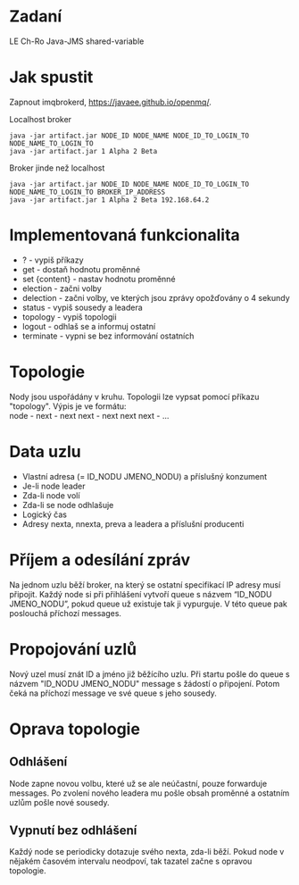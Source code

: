 # Zadaní
LE Ch-Ro Java-JMS shared-variable

# Jak spustit
Zapnout imqbrokerd, https://javaee.github.io/openmq/.

Localhost broker 
```
java -jar artifact.jar NODE_ID NODE_NAME NODE_ID_TO_LOGIN_TO NODE_NAME_TO_LOGIN_TO
java -jar artifact.jar 1 Alpha 2 Beta
```

Broker jinde než localhost
```
java -jar artifact.jar NODE_ID NODE_NAME NODE_ID_TO_LOGIN_TO NODE_NAME_TO_LOGIN_TO BROKER_IP_ADDRESS
java -jar artifact.jar 1 Alpha 2 Beta 192.168.64.2
```

# Implementovaná funkcionalita
- ? - vypiš příkazy
- get - dostaň hodnotu proměnné
- set {content} - nastav hodnotu proměnné
- election - začni volby
- delection - začni volby, ve kterých jsou zprávy opožďovány o 4 sekundy
- status - vypiš sousedy a leadera
- topology - vypiš topologii
- logout - odhlaš se a informuj ostatní
- terminate - vypni se bez informování ostatních

# Topologie
Nody jsou uspořádány v kruhu. Topologii lze vypsat pomocí příkazu "topology". Výpis je ve formátu: \
node - next - next next - next next next - ...

# Data uzlu
- Vlastní adresa (= ID_NODU JMENO_NODU) a příslušný konzument
- Je-li node leader
- Zda-li node volí
- Zda-li se node odhlašuje
- Logický čas
- Adresy nexta, nnexta, preva a leadera a příslušní producenti


# Příjem a odesílání zpráv
Na jednom uzlu běží broker, na který se ostatní specifikací IP adresy musí připojit. Každý node si při přihlášení vytvoří
queue s názvem “ID_NODU JMENO_NODU”, pokud queue už existuje tak ji vypurguje. V této queue pak poslouchá příchozí messages.

# Propojování uzlů
Nový uzel musí znát ID a jméno již běžícího uzlu. Při startu pošle do queue s názvem "ID_NODU JMENO_NODU" message
s žádostí o připojení. Potom čeká na příchozí message ve své queue s jeho sousedy.

# Oprava topologie
## Odhlášení
Node zapne novou volbu, které už se ale neúčastní, pouze forwarduje messages. Po zvolení nového leadera mu pošle
obsah proměnné a ostatním uzlům pošle nové sousedy.

## Vypnutí bez odhlášení
Každý node se periodicky dotazuje svého nexta, zda-li běží. Pokud node v nějakém časovém intervalu neodpoví, tak
tazatel začne s opravou topologie.